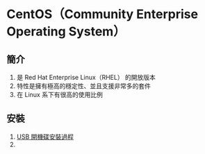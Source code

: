 CentOS（Community Enterprise Operating System）
===

簡介
---

1. 是 Red Hat Enterprise Linux（RHEL） 的開放版本
2. 特性是擁有極高的穩定性、並且支援非常多的套件
3. 在 Linux 系下有很高的使用比例

安裝
---

1. [USB 開機碟安裝過程](Install.md)
2. 
